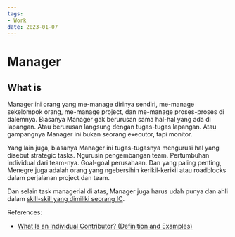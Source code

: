 ```yaml
---
tags:
- Work
date: 2023-01-07
---
```


# Manager

## What is

Manager ini orang yang me-manage dirinya sendiri, me-manage sekelompok orang, me-manage project, dan me-manage proses-proses di dalemnya. Biasanya Manager gak berurusan sama hal-hal yang ada di lapangan. Atau berurusan langsung dengan tugas-tugas lapangan. Atau gampangnya Manager ini bukan seorang executor, tapi monitor.

Yang lain juga, biasanya Manager ini tugas-tugasnya mengurusi hal yang disebut strategic tasks. Ngurusin pengembangan team. Pertumbuhan individual dari team-nya. Goal-goal perusahaan. Dan yang paling penting, Menegre juga adalah orang yang ngebersihin kerikil-kerikil atau roadblocks dalam perjalanan project dan team.

Dan selain task managerial di atas, Manager juga harus udah punya dan ahli dalam [skill-skill yang dimiliki seorang IC](Work%20%E2%80%94%20Individual%20Contributor.md).



References:
- [What Is an Individual Contributor? (Definition and Examples)](https://www.indeed.com/career-advice/finding-a-job/what-is-an-individual-contributor)